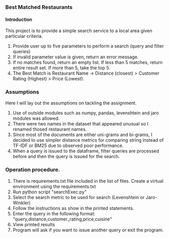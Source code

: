 ### Best Matched Restaurants

#### Introduction

This project is to provide a simple search service to a local area given particular criteria.

1. Provide user up to five parameters to perform a search (query and filter queries)
2. If invalid parameter value is given, return an error message.
3. If no matches found, return an empty list. If less than 5 matches, return entire result set. If more than 5, take the top 5.
4. The Best Match is Restaurant Name -> Distance (closest) > Customer Rating (Highest) > Price (Lowest).

### Assumptions

Here I will lay out the assumptions on tackling the assignment.
1. Use of outside modules such as numpy, pandas, levenshtein and jaro modules was allowed.
2. There were two names in the dataset that appeared unusual so I renamed thosed restaurant names. 
3. Since most of the documents are either uni-grams and bi-grams, I decided to use simpler distance metrics for comparing string instead of TF-IDF or BM25 due to observed poor performance.
4. When a query is issued to the dataframe, filter queries are processed before and then the query is issued for the search.

### Operation procedure.

1. There is requirements.txt file included in the list of files. Create a virtual environment using the requirements.txt
2. Run python script "searchExec.py"
3. Select the search metric to be used for search (Levenshtein or Jaro-Winkler)
4. Follow the instructions as show in the printed statements.
5. Enter the query in the following format: "query,distance,customer_rating,price,cuisine"
6. View printed results  
7. Program will ask if you want to issue another query or exit the program. 
